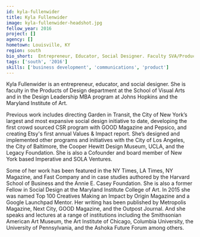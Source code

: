 ```yaml
---
id: kyla-fullenwider
title: Kyla Fullenwider
image: kyla-fullenwider-headshot.jpg
fellow_year: 2016
project: []
agency: []
hometown: Louisville, KY
region: south
bio_short:  Entrepreneur, Educator, Social Designer. Faculty SVA/Products of Design MICA/Johns Hopkins/ Design Leadership MBA. Cofounder Imperative.
tags: ['south', '2016']
skills: ['business development', 'communications', 'product']
---
```


 Kyla Fullenwider is an entrepreneur, educator, and social designer. She is faculty in the Products of Design department at the School of Visual Arts and in the Design Leadership MBA program at Johns Hopkins and the Maryland Institute of Art.

Previous work includes directing Garden in Transit, the City of New York’s largest and most expansive social design initiative to date, developing the first crowd sourced CSR program with GOOD Magazine and Pepsico, and creating Etsy's first annual Values & Impact report. She’s designed and implemented other programs and initiatives with the City of Los Angeles, the City of Baltimore, the Cooper Hewitt Design Museum, UCLA, and the Legacy Foundation. She is also a Cofounder and board member of New York based Imperative and SOLA Ventures.

Some of her work has been featured in the NY Times, LA Times, NY Magazine, and Fast Company and in case studies authored by the Harvard School of Business and the Annie E. Casey Foundation. She is also a former Fellow in Social Design at the Maryland Institute College of Art. In 2015 she was named Top 100 Creatives Making an Impact by Origin Magazine and a Google Launchpad Mentor. Her writing has been published by Metropolis Magazine, Next City, GOOD Magazine, and the Outpost Journal. And she speaks and lectures at a range of institutions including the Smithsonian American Art Museum, the Art Institute of Chicago, Columbia University, the University of Pennsylvania, and the Ashoka Future Forum among others.
